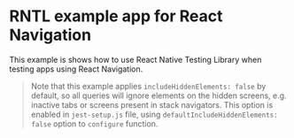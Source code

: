 # RNTL example app for React Navigation

This example is shows how to use React Native Testing Library when testing apps using React Navigation.

> Note that this example applies `includeHiddenElements: false` by default, so all queries will ignore elements on the hidden screens, e.g. inactive tabs or screens present in stack navigators. This option is enabled in `jest-setup.js` file, using `defaultIncludeHiddenElements: false` option to `configure` function.
